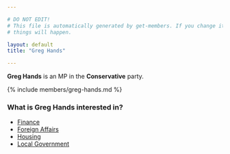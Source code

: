 ```yaml
---

# DO NOT EDIT!
# This file is automatically generated by get-members. If you change it, bad
# things will happen.

layout: default
title: "Greg Hands"

---
```


**Greg Hands** is an MP in the **Conservative** party.

{% include members/greg-hands.md %}

### What is Greg Hands interested in?


* [Finance](/interests/finance.html)
* [Foreign Affairs](/interests/foreign-affairs.html)
* [Housing](/interests/housing.html)
* [Local Government](/interests/local-government.html)
